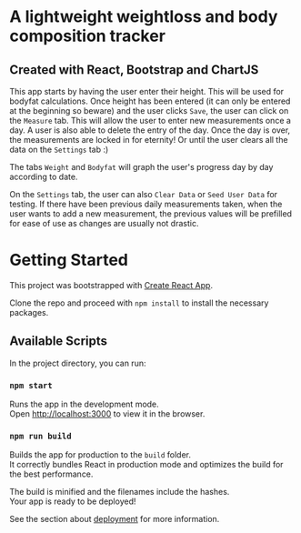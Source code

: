 # A lightweight weightloss and body composition tracker
## Created with React, Bootstrap and ChartJS

This app starts by having the user enter their height. This will be used for bodyfat calculations. Once height has been entered (it can only be entered at the beginning so beware) and the user clicks `Save`, the user can click on the `Measure` tab. This will allow the user to enter new measurements once a day. A user is also able to delete the entry of the day. Once the day is over, the measurements are locked in for eternity! Or until the user clears all the data on the `Settings` tab :)

The tabs `Weight` and `Bodyfat` will graph the user's progress day by day according to date.

On the `Settings` tab, the user can also `Clear Data` or `Seed User Data` for testing. If there have been previous daily measurements taken, when the user wants to add a new measurement, the previous values will be prefilled for ease of use as changes are usually not drastic.

# Getting Started

This project was bootstrapped with [Create React App](https://github.com/facebook/create-react-app).

Clone the repo and proceed with `npm install` to install the necessary packages.

## Available Scripts

In the project directory, you can run:

### `npm start`

Runs the app in the development mode.\
Open [http://localhost:3000](http://localhost:3000) to view it in the browser.

### `npm run build`

Builds the app for production to the `build` folder.\
It correctly bundles React in production mode and optimizes the build for the best performance.

The build is minified and the filenames include the hashes.\
Your app is ready to be deployed!

See the section about [deployment](https://facebook.github.io/create-react-app/docs/deployment) for more information.
